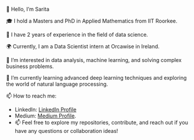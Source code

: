 👋 Hello, I’m Sarita

🎓 I hold a Masters and PhD in Applied Mathematics from IIT Roorkee.

💼 I have 2 years of experience in the field of data science.

🌍 Currently, I am a Data Scientist intern at Orcawise in Ireland.

👀 I’m interested in data analysis, machine learning, and solving complex business problems.

🌱 I’m currently learning advanced deep learning techniques and exploring the world of natural language processing.

📫 How to reach me:
  - LinkedIn: [LinkedIn Profile](https://www.linkedin.com/in/sarita-ph-d-65610019b/)
  - Medium: [Medium Profile](https://medium.com/@sarita_68521).
  - 📫 Feel free to explore my repositories, contribute, and reach out if you have any questions or collaboration ideas!

<!---
SaritaPhD/SaritaPhD is a ✨ special ✨ repository because its `README.md` (this file) appears on your GitHub profile.
You can click the Preview link to take a look at your changes.
--->
